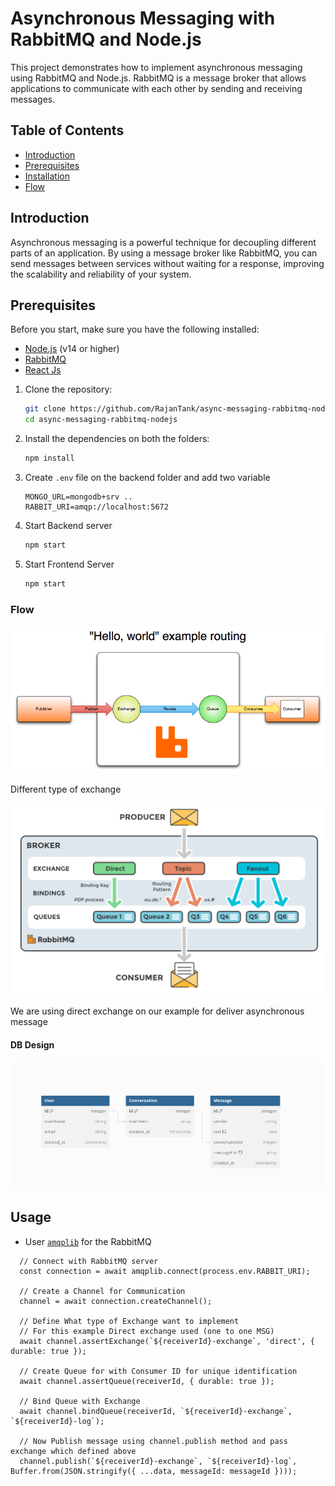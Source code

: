 # Asynchronous Messaging with RabbitMQ and Node.js


This project demonstrates how to implement asynchronous messaging using RabbitMQ and Node.js. RabbitMQ is a message broker that allows applications to communicate with each other by sending and receiving messages.



## Table of Contents

- [Introduction](#introduction)
- [Prerequisites](#prerequisites)
- [Installation](#installation)
- [Flow](#flow)


## Introduction

Asynchronous messaging is a powerful technique for decoupling different parts of an application. By using a message broker like RabbitMQ, you can send messages between services without waiting for a response, improving the scalability and reliability of your system.

## Prerequisites

Before you start, make sure you have the following installed:

- [Node.js](https://nodejs.org/) (v14 or higher)
- [RabbitMQ](https://www.rabbitmq.com/download.html)
- [React Js](https://react.dev/)

1. Clone the repository:

   ```bash
   git clone https://github.com/RajanTank/async-messaging-rabbitmq-nodejs.git
   cd async-messaging-rabbitmq-nodejs
   ```


2. Install the dependencies on both the folders:

    ```bash
    npm install
    ```

3. Create `.env` file on the backend folder and add two variable 

    ```
    MONGO_URL=mongodb+srv ..
    RABBIT_URI=amqp://localhost:5672
    ```

4. Start Backend server
   
   ```bash
   npm start
   ```

5. Start Frontend Server
   ```bash
   npm start
   ```


### Flow
 
  ![flow](flow.png)

  Different type of exchange

  ![Exchange](types.png)

  We are using direct exchange on our example for deliver asynchronous message 


  #### DB Design

 ![DB](DB.png)


  ## Usage

  - User [`amqplib`](https://github.com/amqp-node/amqplib) for the RabbitMQ 

  ````
    // Connect with RabbitMQ server 
    const connection = await amqplib.connect(process.env.RABBIT_URI);

    // Create a Channel for Communication 
    channel = await connection.createChannel();
    
    // Define What type of Exchange want to implement 
    // For this example Direct exchange used (one to one MSG)
    await channel.assertExchange(`${receiverId}-exchange`, 'direct', { durable: true });

    // Create Queue for with Consumer ID for unique identification 
    await channel.assertQueue(receiverId, { durable: true });

    // Bind Queue with Exchange 
    await channel.bindQueue(receiverId, `${receiverId}-exchange`, `${receiverId}-log`);

    // Now Publish message using channel.publish method and pass exchange which defined above
    channel.publish(`${receiverId}-exchange`, `${receiverId}-log`, Buffer.from(JSON.stringify({ ...data, messageId: messageId })));

  ````



